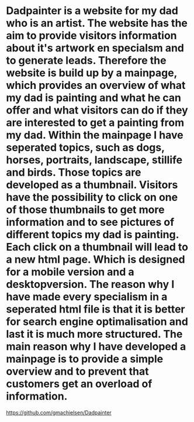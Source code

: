 # Dadpainter is a website for my dad who is an artist. The website has the aim to provide visitors information about it's artwork en specialsm and to generate leads. Therefore the website is build up by a mainpage, which provides an overview of what my dad is painting and what he can offer and what visitors can do if they are interested to get a painting from my dad. Within the mainpage I have seperated topics, such as dogs, horses, portraits, landscape, stillife and birds. Those topics are developed as a thumbnail. Visitors have the possibility to click on one of those thumbnails to get more information and to see pictures of different topics my dad is painting. Each click on a thumbnail will lead to a new html page. Which is designed for a mobile version and a desktopversion. The reason why I have made every specialism in a seperated html file is that it is better for search engine optimalisation and last it is much more structured. The main reason why I have developed a mainpage is to provide a simple overview and to prevent that customers get an overload of information.    
https://github.com/gmachielsen/Dadpainter
